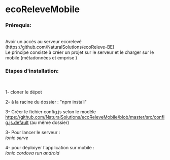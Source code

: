 # ecoReleveMobile

<h3>Prérequis:</h3><br/>
Avoir un accès au serveur ecorelevé (https://github.com/NaturalSolutions/ecoReleve-BE)<br/>
Le principe consiste à créer un projet sur le serveur et le charger sur le mobile (métadonnées et emprise )

<h3>Etapes d'installation:</h3><br/>

1- cloner le dépot

2- à la racine du dossier : "npm install"

3- Créer le fichier config.js selon le modèle https://github.com/NaturalSolutions/ecoReleveMobile/blob/master/src/config.js.default (au même dossier)

3- Pour lancer le serveur : <br/> 
<i>ionic serve</i>

4- pour déploiyer l'application sur mobile :<br/>
<i>ionic cordova run android</i>



